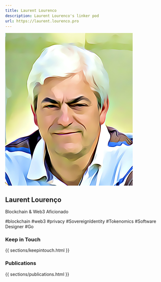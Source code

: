 ```yaml
---
title: Laurent Lourenco
description: Laurent Lourenco's linker pod
url: https://laurent.lourenco.pro
---
```

<div class="px-3 py-3 py-sm-5 text-center">
    <img class="d-block mx-auto mb-4 img-fluid shadow avatar" src="/img/llcartoon1.png" alt="avatar">
    <div class="text-nowrap overflow-hidden">
        <h2 class="overflow-hidden">Laurent Lourenço</h2>
    </div>
    <div class="container mx-auto">
        <p class="overflow-hidden lead">Blockchain & Web3 Aficionado</p>
        <div>
            <span class="badge rounded-pill border border-dark bg-white text-dark">#blockchain</span>
            <span class="badge rounded-pill border border-dark bg-white text-dark">#web3</span>
            <span class="badge rounded-pill border border-dark bg-white text-dark">#privacy</span>
            <span class="badge rounded-pill border border-dark bg-white text-dark">#SovereignIdentity</span>
            <span class="badge rounded-pill border border-dark bg-white text-dark">#Tokenomics</span>
            <span class="badge rounded-pill border border-dark bg-white text-dark">#Software Designer</span>
            <span class="badge rounded-pill border border-dark bg-white text-dark">#Go</span>
        </div>
    </div>
</div>
<div class="tab-pane fade show active" id="pane-self" role="tabpanel" aria-labelledby="mytabs-tab1">
    <!--keepintouch-->
    <div class="container bg-light text-dark px-0">
        <h3 class="fw-light px-1 py-0 text-center">Keep in Touch</h3>
        {{ sections/keepintouch.html }}
    </div>
    <!--publications-->
    <div class="container bg-light text-dark px-0">
        <h3 class="fw-light px-1 py-0 text-center">Publications</h3>
        {{ sections/publications.html }}
    </div>
</div>
